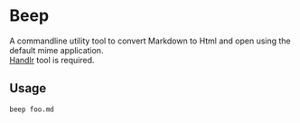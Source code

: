 # Beep

A commandline utility tool to convert Markdown to Html and open using the default mime application.   
[Handlr](https://github.com/chmln/handlr) tool is required.

## Usage

```bash
beep foo.md
```
